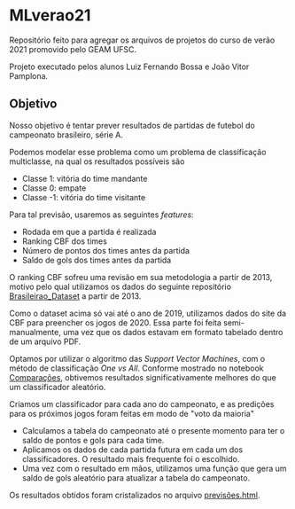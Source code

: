 # MLverao21
Repositório feito para agregar os arquivos de projetos do curso de verão 2021 promovido pelo GEAM UFSC. 

Projeto executado pelos alunos Luiz Fernando Bossa e João Vitor Pamplona.

## Objetivo

Nosso objetivo é tentar prever resultados de partidas de futebol do campeonato brasileiro, série A. 

Podemos modelar esse problema como um problema de classificação multiclasse, na qual os resultados possíveis são

- Classe 1: vitória do time mandante
- Classe 0: empate
- Classe -1: vitória do time visitante

Para tal previsão, usaremos as seguintes _features_:

- Rodada em que a partida é realizada
- Ranking CBF dos times 
- Número de pontos dos times antes da partida
- Saldo de gols dos times antes da partida

O ranking CBF sofreu uma revisão em sua metodologia a partir de 2013, motivo pelo qual utilizamos os dados do seguinte repositório [Brasileirao_Dataset](https://github.com/adaoduque/Brasileirao_Dataset) a partir de 2013.

Como o dataset acima só vai até o ano de 2019, utilizamos dados do site da CBF para preencher os jogos de 2020. Essa parte foi feita semi-manualmente, uma vez que os dados estavam em formato tabelado dentro de um arquivo PDF. 

Optamos por utilizar o algoritmo das _Support Vector Machines_, com o método de classificação _One vs All_. Conforme mostrado no notebook [Comparações](Comparações.ipynb), obtivemos resultados significativamente melhores do que um classificador aleatório. 

Criamos um classificador para cada ano do campeonato, e as predições para os próximos jogos foram feitas em modo de "voto da maioria"
 
 - Calculamos a tabela do campeonato até o presente momento para ter o saldo de pontos e gols para cada time.
 - Aplicamos os dados de cada partida futura em cada um dos classificadores. O resultado mais frequente foi o escolhido.
 - Uma vez com o resultado em mãos, utilizamos uma função que gera um saldo de gols aleatório para atualizar a tabela do campeonato.

Os resultados obtidos foram cristalizados no arquivo [previsões.html](previsões.html).


